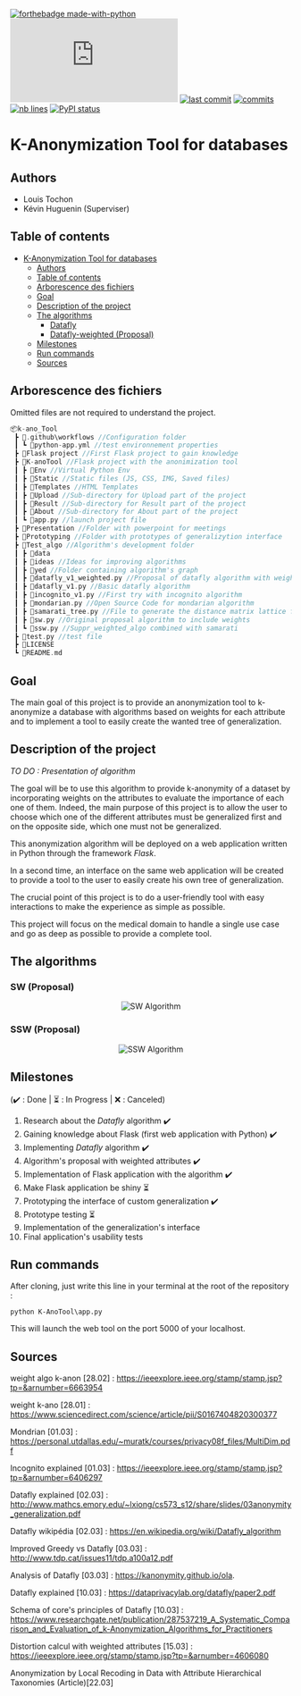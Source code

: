 [![forthebadge made-with-python](http://ForTheBadge.com/images/badges/made-with-python.svg)](https://www.python.org/)    
[![Npm package license](https://badgen.net/npm/license/discord.js)](https://npmjs.com/package/discord.js) [![last commit](https://img.shields.io/github/last-commit/Ltochon/k-ano_Tool)](https://github.com/Ltochon/k-ano_Tool/commits) [![commits](https://img.shields.io/github/commit-activity/w/Ltochon/k-ano_Tool)](https://github.com/Ltochon/k-ano_Tool/commits) [![nb lines](https://img.shields.io/tokei/lines/github/Ltochon/k-ano_Tool)](https://github.com/Ltochon/k-ano_Tool) [![PyPI status](https://img.shields.io/pypi/status/ansicolortags.svg)](https://pypi.python.org/pypi/ansicolortags/)

# K-Anonymization Tool for databases

## Authors

- Louis Tochon
- Kévin Huguenin (Superviser)

## Table of contents
- [K-Anonymization Tool for databases](#k-anonymization-tool-for-databases)
  - [Authors](#authors)
  - [Table of contents](#table-of-contents)
  - [Arborescence des fichiers](#arborescence-des-fichiers)
  - [Goal](#goal)
  - [Description of the project](#description-of-the-project)
  - [The algorithms](#the-algorithms)
    - [Datafly](#datafly)
    - [Datafly-weighted (Proposal)](#datafly-weighted-proposal)
  - [Milestones](#milestones)
  - [Run commands](#run-commands)
  - [Sources](#sources)

## Arborescence des fichiers

Omitted files are not required to understand the project.

```C
📦k-ano_Tool
 ┣ 📂.github\workflows //Configuration folder
 ┃ ┗ 📜python-app.yml //test environnement properties
 ┣ 📂Flask project //First Flask project to gain knowledge
 ┣ 📂K-anoTool //Flask project with the anonimization tool
 ┃ ┣ 📂Env //Virtual Python Env
 ┃ ┣ 📂Static //Static files (JS, CSS, IMG, Saved files)
 ┃ ┣ 📂Templates //HTML Templates
 ┃ ┣ 📂Upload //Sub-directory for Upload part of the project
 ┃ ┣ 📂Result //Sub-directory for Result part of the project
 ┃ ┣ 📂About //Sub-directory for About part of the project
 ┃ ┗ 📜app.py //launch project file
 ┣ 📂Presentation //Folder with powerpoint for meetings
 ┣ 📂Prototyping //Folder with prototypes of generalizytion interface
 ┣ 📂Test_algo //Algorithm's development folder
 ┃ ┣ 📂data
 ┃ ┣ 📂ideas //Ideas for improving algorithms
 ┃ ┣ 📂yed //Folder containing algorithm's graph 
 ┃ ┣ 📜datafly_v1_weighted.py //Proposal of datafly algorithm with weighted attributes
 ┃ ┣ 📜datafly_v1.py //Basic datafly algorithm
 ┃ ┣ 📜incognito_v1.py //First try with incognito algorithm
 ┃ ┣ 📜mondarian.py //Open Source Code for mondarian algorithm
 ┃ ┣ 📜samarati_tree.py //File to generate the distance matrix lattice for samarati algorithm
 ┃ ┣ 📜sw.py //Original proposal algorithm to include weights
 ┃ ┗ 📜ssw.py //Suppr_weighted_algo combined with samarati
 ┣ 📜test.py //test file
 ┣ 📜LICENSE
 ┗ 📜README.md

```
## Goal

The main goal of this project is to provide an anonymization tool to k-anonymize a database with algorithms based on weights for each attribute and to implement a tool to easily create the wanted tree of generalization. 

## Description of the project

*TO DO : Presentation of algorithm*

The goal will be to use this algorithm to provide k-anonymity of a dataset by incorporating weights on the attributes to evaluate the importance of each one of them. Indeed, the main purpose of this project is to allow the user to choose which one of the different attributes must be generalized first and on the opposite side, which one must not be generalized. 

This anonymization algorithm will be deployed on a web application written in Python through the framework *Flask*. 

In a second time, an interface on the same web application will be created to provide a tool to the user to easily create his own tree of generalization. 

The crucial point of this project is to do a user-friendly tool with easy interactions to make the experience as simple as possible.

This project will focus on the medical domain to handle a single use case and go as deep as possible to provide a complete tool.

## The algorithms

### SW (Proposal)

<p align="center">
  <img src="test_algo/yed/supp_weight.svg" alt="SW Algorithm"/>
</p>

### SSW (Proposal)

<p align="center">
  <img src="test_algo/yed/supp_weight+Samarati.svg" alt="SSW Algorithm"/>
</p>

## Milestones

(:heavy_check_mark: : Done | :hourglass_flowing_sand: : In Progress | :x: : Canceled)

1) Research about the *Datafly* algorithm :heavy_check_mark:
2) Gaining knowledge about Flask (first web application with Python) :heavy_check_mark:
3) Implementing *Datafly* algorithm :heavy_check_mark:
4) Algorithm's proposal with weighted attributes :heavy_check_mark:
5) Implementation of Flask application with the algorithm :heavy_check_mark:
6) Make Flask application be shiny :hourglass_flowing_sand:
7) Prototyping the interface of custom generalization :heavy_check_mark:
8) Prototype testing :hourglass_flowing_sand:
9) Implementation of the generalization's interface
10) Final application's usability tests

## Run commands

After cloning, just write this line in your terminal at the root of the repository :

```
python K-AnoTool\app.py
```

This will launch the web tool on the port 5000 of your localhost.

## Sources

weight algo k-anon [28.02] : https://ieeexplore.ieee.org/stamp/stamp.jsp?tp=&arnumber=6663954

weight k-ano [28.01] : https://www.sciencedirect.com/science/article/pii/S0167404820300377

Mondrian [01.03] : https://personal.utdallas.edu/~muratk/courses/privacy08f_files/MultiDim.pdf

Incognito explained [01.03] : https://ieeexplore.ieee.org/stamp/stamp.jsp?tp=&arnumber=6406297

Datafly explained [02.03] : http://www.mathcs.emory.edu/~lxiong/cs573_s12/share/slides/03anonymity_generalization.pdf

Datafly wikipédia [02.03] : https://en.wikipedia.org/wiki/Datafly_algorithm

Improved Greedy vs Datafly [03.03] : http://www.tdp.cat/issues11/tdp.a100a12.pdf

Analysis of Datafly [03.03] :  https://kanonymity.github.io/ola.

Datafly explained [10.03] : https://dataprivacylab.org/datafly/paper2.pdf

Schema of core's principles of Datafly [10.03] : https://www.researchgate.net/publication/287537219_A_Systematic_Comparison_and_Evaluation_of_k-Anonymization_Algorithms_for_Practitioners

Distortion calcul with weighted attributes [15.03] : https://ieeexplore.ieee.org/stamp/stamp.jsp?tp=&arnumber=4606080

Anonymization by Local Recoding in Data with Attribute Hierarchical Taxonomies (Article)[22.03]

